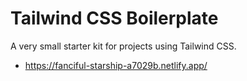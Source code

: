 # Tailwind CSS Boilerplate
A very small starter kit for projects using Tailwind CSS.

* https://fanciful-starship-a7029b.netlify.app/
